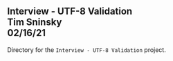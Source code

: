 **Interview - UTF-8 Validation**\
Tim Sninsky\
02/16/21
---
Directory for the `Interview - UTF-8 Validation` project.
